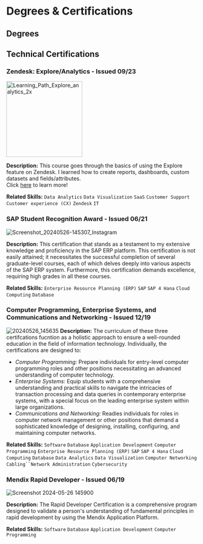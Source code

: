 # Degrees & Certifications
## Degrees
## Technical Certifications
### Zendesk: Explore/Analytics - Issued 09/23
<img width="200" alt="Learning_Path_Explore_analytics_2x" src="https://github.com/yellowBrick01/awardsandcerts/assets/76761559/b7bdb421-2480-4851-9608-b906a946b7f4">

**Description:** This course goes through the basics of using the Explore feature on Zendesk. I learned how to create reports, dashboards, custom datasets and fields/attributes.<br/>
Click [here](https://www.credly.com/badges/146bf82d-0d13-47fd-9bba-ea200ab06ee4/public_url) to learn more!

**Related Skills:** `Data Analytics` `Data Visualization` `SaaS` `Customer Support` `Customer experience (CX)` `Zendesk` `IT` 

### SAP Student Recognition Award - Issued 06/21
![Screenshot_20240526-145307_Instagram](https://github.com/yellowBrick01/awardsandcerts/assets/76761559/ecfe440e-bf9c-40af-a068-1a1d3feb779a)

**Description:** This certification that stands as a testament to my extensive knowledge and proficiency in the SAP ERP platform. This certification is not easily attained; it necessitates the successful completion of several graduate-level courses, each of which delves deeply into various aspects of the SAP ERP system. Furthermore, this certification demands excellence, requiring high grades in all these courses.

**Related Skills:** `Enterprise Resource Planning (ERP)` `SAP` `SAP 4 Hana` `Cloud Computing` `Database`

### Computer Programming, Enterprise Systems, and Communications and Networking - Issued 12/19
![20240526_145635](https://github.com/yellowBrick01/awardsandcerts/assets/76761559/99a59343-ea4c-4bcf-bfc4-fcc92b015ba8)
**Description:** The curriculum of these three certifcations fucntion as a holistic approach to ensure a well-rounded education in the field of information technology. Individually, the certifications are designed to:
- *Computer Programming:* Prepare individuals for entry-level computer programming roles and other positions necessitating an advanced understanding of computer technology.
- *Enterprise Systems:* Equip students with a comprehensive understanding and practical skills to navigate the intricacies of transaction processing and data queries in contemporary enterprise systems, with a special focus on the leading enterprise system within large organizations.
- *Communications and Networking:* Readies individuals for roles in computer network management or other positions that demand a sophisticated knowledge of designing, installing, configuring, and maintaining computer networks.

**Related Skills:** `Software` `Database` `Application Development` `Computer Programming` `Enterprise Resource Planning (ERP)` `SAP` `SAP 4 Hana` `Cloud Computing` `Database` `Data Analytics` `Data Visualization` `Computer Networking` `Cabling``Network Administration` `Cybersecurity`

### Mendix Rapid Developer - Issued 06/19
![Screenshot 2024-05-26 145900](https://github.com/yellowBrick01/awardsandcerts/assets/76761559/601922f0-3b8e-4428-8de3-f6c896396600)

**Description:** The Rapid Developer Certification is a comprehensive program designed to validate a person's understanding of fundamental principles in rapid development by using the Mendix Application Platform.

**Related Skills:** `Software` `Database` `Application Development` `Computer Programming`
